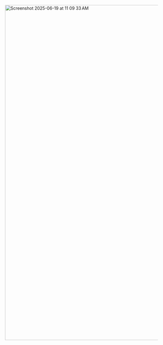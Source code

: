 <img width="1105" alt="Screenshot 2025-06-19 at 11 09 33 AM" src="https://github.com/user-attachments/assets/295f0ee9-ec4c-4ffc-b569-09491954a2cb" />
